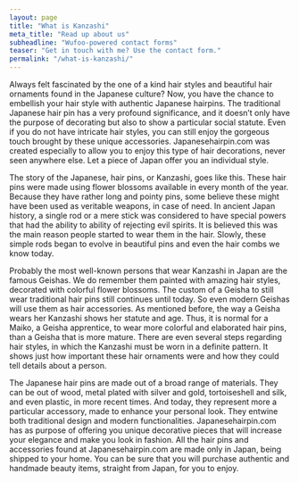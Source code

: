 ```yaml
---
layout: page
title: "What is Kanzashi"
meta_title: "Read up about us"
subheadline: "Wufoo-powered contact forms"
teaser: "Get in touch with me? Use the contact form."
permalink: "/what-is-kanzashi/"
---
```

Always felt fascinated by the one of a kind hair styles and beautiful hair ornaments found in the Japanese culture? Now, you have the chance to embellish your hair style with authentic Japanese hairpins. The traditional Japanese hair pin has a very profound significance, and it doesn’t only have the purpose of decorating but also to show a particular social statute. Even if you do not have intricate hair styles, you can still enjoy the gorgeous touch brought by these unique accessories. Japanesehairpin.com was created especially to allow you to enjoy this type of hair decorations, never seen anywhere else. Let a piece of Japan offer you an individual style.

The story of the Japanese, hair pins, or Kanzashi, goes like this. These hair pins were made using flower blossoms available in every month of the year. Because they have rather long and pointy pins, some believe these might have been used as veritable weapons, in case of need. In ancient Japan history, a single rod or a mere stick was considered to have special powers that had the ability to ability of rejecting evil spirits. It is believed this was the main reason people started to wear them in the hair. Slowly, these simple rods began to evolve in beautiful pins and even the hair combs we know today.

Probably the most well-known persons that wear Kanzashi in Japan are the famous Geishas. We do remember them painted with amazing hair styles, decorated with colorful flower blossoms. The custom of a Geisha to still wear traditional hair pins still continues until today. So even modern Geishas will use them as hair accessories. As mentioned before, the way a Geisha wears her Kanzashi shows her statute and age. Thus, it is normal for a Maiko, a Geisha apprentice, to wear more colorful and elaborated hair pins, than a Geisha that is more mature. There are even several steps regarding hair styles, in which the Kanzashi must be worn in a definite pattern. It shows just how important these hair ornaments were and how they could tell details about a person.

The Japanese hair pins are made out of a broad range of materials. They can be out of wood, metal plated with silver and gold, tortoiseshell and silk, and even plastic, in more recent times. And today, they represent more a particular accessory, made to enhance your personal look. They entwine both traditional design and modern functionalities. Japanesehairpin.com has as purpose of offering you unique decorative pieces that will increase your elegance and make you look in fashion. All the hair pins and accessories found at Japanesehairpin.com are made only in Japan, being shipped to your home. You can be sure that you will purchase authentic and handmade beauty items, straight from Japan, for you to enjoy.


